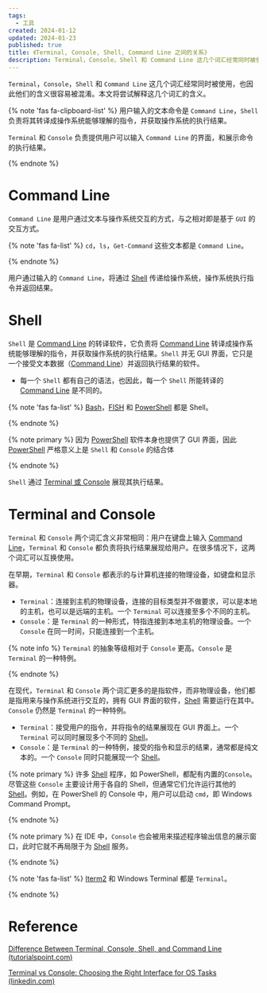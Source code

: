 ```yaml
---
tags:
  - 工具
created: 2024-01-12
updated: 2024-01-23
published: true
title: 《Terminal, Console, Shell, Command Line 之间的关系》
description: Terminal，Console，Shell 和 Command Line 这几个词汇经常同时被使用，也因此他们的含义很容易被混淆。本文将尝试解释这几个词汇的含义。
---
```


`Terminal`，`Console`，`Shell` 和 `Command Line` 这几个词汇经常同时被使用，也因此他们的含义很容易被混淆。本文将尝试解释这几个词汇的含义。

{% note 'fas fa-clipboard-list' %}
用户输入的文本命令是 `Command Line`，`Shell` 负责将其转译成操作系统能够理解的指令，并获取操作系统的执行结果。

`Terminal` 和 `Console` 负责提供用户可以输入 `Command Line` 的界面，和展示命令的执行结果。

{% endnote %}

# Command Line

`Command Line` 是用户通过文本与操作系统交互的方式，与之相对即是基于 `GUI` 的交互方式。

{% note 'fas fa-list' %}
`cd`，`ls`，`Get-Command` 这些文本都是 `Command Line`。

{% endnote %}

用户通过输入的 `Command Line`，将通过 [Shell](/difference_between_terminal,_console,_shell,_and_command_line/#shell) 传递给操作系统，操作系统执行指令并返回结果。

# Shell

`Shell` 是 [Command Line](/difference_between_terminal,_console,_shell,_and_command_line/#command_line) 的转译软件，它负责将 [Command Line](/difference_between_terminal,_console,_shell,_and_command_line/#command_line) 转译成操作系统能够理解的指令，并获取操作系统的执行结果。`Shell` 并无 GUI 界面，它只是一个接受文本数据（[Command Line](/difference_between_terminal,_console,_shell,_and_command_line/#command_line)）并返回执行结果的软件。

- 每一个 `Shell` 都有自己的语法，也因此，每一个 `Shell` 所能转译的 [Command Line](/difference_between_terminal,_console,_shell,_and_command_line/#command_line) 是不同的。

{% note 'fas fa-list' %}
[Bash](<https://en.wikipedia.org/wiki/bash_(unix_shell)>)，[FISH](https://github.com/fish-shell/fish-shell) 和 [PowerShell](https://learn.microsoft.com/en-us/powershell/) 都是 Shell。

{% endnote %}

{% note primary %}
因为 [PowerShell](https://learn.microsoft.com/en-us/powershell/) 软件本身也提供了 GUI 界面，因此 [PowerShell](https://learn.microsoft.com/en-us/powershell/) 严格意义上是 `Shell` 和 `Console` 的结合体

{% endnote %}

`Shell` 通过 [Terminal 或 Console](/difference_between_terminal,_console,_shell,_and_command_line/#terminal_and_console) 展现其执行结果。

# Terminal and Console

`Terminal` 和 `Console` 两个词汇含义非常相同：用户在键盘上输入 [Command Line](/difference_between_terminal,_console,_shell,_and_command_line/#command_line)，`Terminal` 和 `Console` 都负责将执行结果展现给用户。在很多情况下，这两个词汇可以互换使用。

在早期，`Terminal` 和 `Console` 都表示的与计算机连接的物理设备，如键盘和显示器。

- `Terminal`：连接到主机的物理设备，连接的目标类型并不做要求，可以是本地的主机，也可以是远端的主机。一个 `Terminal` 可以连接至多个不同的主机。
- `Console`：是 `Terminal` 的一种形式，特指连接到本地主机的物理设备。一个 `Console` 在同一时间，只能连接到一个主机。

{% note info %}
`Terminal` 的抽象等级相对于 `Console` 更高。`Console` 是 `Terminal` 的一种特例。

{% endnote %}

在现代，`Terminal` 和 `Console` 两个词汇更多的是指软件，而非物理设备，他们都是指用来与操作系统进行交互的，拥有 GUI 界面的软件，[Shell](/difference_between_terminal,_console,_shell,_and_command_line/#shell) 需要运行在其中。 `Console` 仍然是 `Terminal` 的一种特例。

- `Terminal`：接受用户的指令，并将指令的结果展现在 GUI 界面上。一个 `Terminal` 可以同时展现多个不同的 [Shell](/difference_between_terminal,_console,_shell,_and_command_line/#shell)。
- `Console`：是 `Terminal` 的一种特例，接受的指令和显示的结果，通常都是纯文本的。一个 `Console` 同时只能展现一个 [Shell](/difference_between_terminal,_console,_shell,_and_command_line/#shell)。

{% note primary %}
许多 [Shell](/difference_between_terminal,_console,_shell,_and_command_line/#Shell) 程序，如 PowerShell，都配有内置的`Console`。尽管这些 `Console` 主要设计用于各自的 Shell，但通常它们允许运行其他的 [Shell](/difference_between_terminal,_console,_shell,_and_command_line/#Shell)。例如，在 PowerShell 的 Console 中，用户可以启动 `cmd`，即 Windows Command Prompt。

{% endnote %}

{% note primary %}
在 IDE 中，`Console` 也会被用来描述程序输出信息的展示窗口，此时它就不再局限于为 [Shell](/difference_between_terminal,_console,_shell,_and_command_line/#Shell) 服务。

{% endnote %}

{% note 'fas fa-list' %}
[Iterm2](https://iterm2.com/) 和 Windows Terminal 都是 `Terminal`。

{% endnote %}

# Reference

[Difference Between Terminal, Console, Shell, and Command Line (tutorialspoint.com)](https://www.tutorialspoint.com/difference-between-terminal-console-shell-and-command-line)

[Terminal vs Console: Choosing the Right Interface for OS Tasks (linkedin.com)](https://www.linkedin.com/advice/0/how-do-you-choose-between-terminal-console-your)
